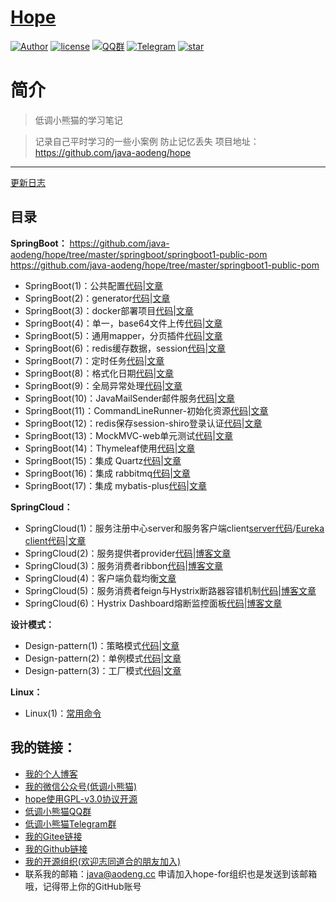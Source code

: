 <h1><a href="https://github.com/java-aodeng/hope">Hope</a></h1>

<a href="https://aodeng.cc"><img alt="Author" src="https://img.shields.io/badge/author-%E4%BD%8E%E8%B0%83%E5%B0%8F%E7%86%8A%E7%8C%AB-blue.svg"/></a>
<a href="https://github.com/java-aodeng/hope/blob/master/LICENSE"><img alt="license" src="https://img.shields.io/github/license/java-aodeng/hope.svg?style=flat-square"/></a>
<a href="https://jq.qq.com/?_wv=1027&k=574chhz"><img alt="QQ群" src="https://img.shields.io/badge/chat-%E4%BD%8E%E8%B0%83%E5%B0%8F%E7%86%8A%E7%8C%ABQQ%E7%BE%A4-yellow.svg"/></a>
<a href="https://t.me/joinchat/LSsyBxVKLGEkF5MtIhg6TQ"><img alt="Telegram" src="https://img.shields.io/badge/telegram-%E4%BD%8E%E8%B0%83%E5%B0%8F%E7%86%8A%E7%8C%AB--%E5%AE%98%E6%96%B9%E9%83%A8%E8%90%BD-orange.svg"/></a>
<a href="https://github.com/java-aodeng/hope"><img alt="star" src="https://img.shields.io/github/stars/java-aodeng/hope.svg?label=Stars&style=social"/></a>

# 简介

>低调小熊猫的学习笔记

>记录自己平时学习的一些小案例 防止记忆丢失 项目地址：https://github.com/java-aodeng/hope

------------------------------

[更新日志](https://github.com/java-aodeng/hope/commits/master)

## 目录

**SpringBoot：**
https://github.com/java-aodeng/hope/tree/master/springboot/springboot1-public-pom
https://github.com/java-aodeng/hope/tree/master/springboot1-public-pom
- SpringBoot(1)：公共配置[代码](https://github.com/java-aodeng/hope/tree/master/springboot/springboot1-public-pom)|[文章](https://aodeng.cc/archives/springboot-yi)
- SpringBoot(2)：generator[代码](https://github.com/java-aodeng/hope/tree/master/springboot/springboot2-generator)|[文章](https://aodeng.cc/archives/springboot-er)
- SpringBoot(3)：docker部署项目[代码](https://github.com/java-aodeng/hope/tree/master/springboot/springboot3-docker)|[文章](https://aodeng.cc/archives/springbootliu)
- SpringBoot(4)：单一，base64文件上传[代码](https://github.com/java-aodeng/hope/tree/master/springboot/springboot4-file-upload)|[文章](https://aodeng.cc/archives/springbootqi)
- SpringBoot(5)：通用mapper，分页插件[代码](https://github.com/java-aodeng/hope/tree/master/springboot/springboot5-mapper-pagehelper)|[文章](https://aodeng.cc/archives/springbootba)
- SpringBoot(6)：redis缓存数据，session[代码](https://github.com/java-aodeng/hope/tree/master/springboot/springboot6-redis-session)|[文章](https://aodeng.cc/archives/springbootjiu)
- SpringBoot(7)：定时任务[代码](https://github.com/java-aodeng/hope/tree/master/springboot/springboot7-timed-task)|[文章](https://aodeng.cc/archives/springbootshi)
- SpringBoot(8)：格式化日期[代码](https://github.com/java-aodeng/hope/tree/master/springboot/springboot8-date-format)|[文章](https://aodeng.cc/archives/springbootshiyi)
- SpringBoot(9)：全局异常处理[代码](https://github.com/java-aodeng/hope/tree/master/springboot/springboot9-exception-manager)|[文章](https://aodeng.cc/archives/springbootshiers)
- SpringBoot(10)：JavaMailSender邮件服务[代码](https://github.com/java-aodeng/hope/tree/master/springboot/springboot10-email)|[文章](https://aodeng.cc/archives/springbootshisans)
- SpringBoot(11)：CommandLineRunner-初始化资源[代码](https://github.com/java-aodeng/hope/tree/master/springboot/springboot11-CommandLineRunner)|[文章](https://aodeng.cc/archives/springbootshi-si)
- SpringBoot(12)：redis保存session-shiro登录认证[代码](https://github.com/java-aodeng/hope/tree/master/springboot/springboot12-shiro-redis)|[文章](https://aodeng.cc)
- SpringBoot(13)：MockMVC-web单元测试[代码](https://github.com/java-aodeng/hope/tree/master/springboot/springboot13-starter-test)|[文章](https://aodeng.cc/archives/springbootshi-wu)
- SpringBoot(14)：Thymeleaf使用[代码](https://github.com/java-aodeng/hope/tree/master/springboot/springboot14-thymeleaf)|[文章](https://aodeng.cc/archives/springbootshi-liu)
- SpringBoot(15)：集成 Quartz[代码](https://github.com/java-aodeng/hope/tree/master/springboot/springboot15-quartz)|[文章](https://aodeng.cc)
- SpringBoot(16)：集成 rabbitmq[代码](https://github.com/java-aodeng/hope/tree/master/springboot/springboot16-rabbitmq)|[文章](https://aodeng.cc)
- SpringBoot(17)：集成 mybatis-plus[代码](https://github.com/java-aodeng/hope/tree/master/springboot/springboot17-mybatis-plus)|[文章](https://aodeng.cc)

**SpringCloud：**

- SpringCloud(1)：服务注册中心server和服务客户端client[server代码](https://github.com/java-aodeng/hope/tree/master/springcloud/micro-service1-eureka-server)/[Eureka client代码](https://github.com/java-aodeng/hope/tree/master/micro-service1-eureka-client)|[文章](https://aodeng.cc/archives/eureka)
- SpringCloud(2)：服务提供者provider[代码](https://github.com/java-aodeng/hope/tree/master/springcloud/micro-service2-eureka-provider)|[博客文章](https://aodeng.cc/archives/ribbon)
- SpringCloud(3)：服务消费者ribbon[代码](https://github.com/java-aodeng/hope/tree/master/springcloud/micro-service3-eureka-ribbon)|[博客文章](https://aodeng.cc/archives/ribbon)
- SpringCloud(4)：客户端负载均衡[文章](https://aodeng.cc/archives/khdfzjhs)
- SpringCloud(5)：服务消费者feign与Hystrix断路器容错机制[代码](https://github.com/java-aodeng/hope/tree/master/springcloud/micro-service5-feign)|[博客文章](https://aodeng.cc/archives/feignandhystrix)
- SpringCloud(6)：Hystrix Dashboard熔断监控面板[代码](https://github.com/java-aodeng/hope/tree/master/springcloud/micro-service6-hystrixdashboard)|[博客文章](https://aodeng.cc/categories/cloud)

**设计模式：**

- Design-pattern(1)：策略模式[代码](https://github.com/java-aodeng/hope/tree/master/design-pattern/design-pattern1-strategy)|[文章](https://aodeng.cc/archives/pattern-yi)
- Design-pattern(2)：单例模式[代码](https://github.com/java-aodeng/hope/tree/master/design-pattern/design-pattern2)|[文章](https://aodeng.cc/archives/dan-li-mo-shi)
- Design-pattern(3)：工厂模式[代码](https://github.com/java-aodeng/hope/tree/master/design-pattern/design-pattern3)|[文章](https://aodeng.cc/archives/jing-dian-she)

**Linux：**
- Linux(1)：[常用命令](https://github.com/java-aodeng/hope/tree/master/linux/linux常用命令.md)

## 我的链接：

- [我的个人博客](https://aodeng.cc)
- [我的微信公众号(低调小熊猫)](https://mp.weixin.qq.com/s/l5t8WSCG_-shiD4BPpLYiw) 
- [hope使用GPL-v3.0协议开源](https://github.com/java-aodeng/hope/blob/master/LICENSE)
- [低调小熊猫QQ群](https://jq.qq.com/?_wv=1027&k=5y4H7Nz) 
- [低调小熊猫Telegram群](https://t.me/joinchat/LSsyBxVKLGEkF5MtIhg6TQ)
- [我的Gitee链接](https://gitee.com/java-aodeng/hope)
- [我的Github链接](https://github.com/java-aodeng/hope)
- [我的开源组织(欢迎志同道合的朋友加入)](https://github.com/hope-for)
- 联系我的邮箱：java@aodeng.cc 申请加入hope-for组织也是发送到该邮箱哦，记得带上你的GitHub账号
